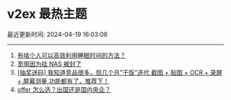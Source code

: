 # v2ex 最热主题

最近更新时间: 2024-04-19 16:03:08

--- 
1. [有啥个人可以高效利用睡眠时间的方法？](https://www.v2ex.com/t/1033796) 
2. [宽带因为挂 NAS 被封了](https://www.v2ex.com/t/1033800) 
3. [[抽奖送码] 我知道竞品很多，但几个月"干饭"迭代 截图 + 贴图 + OCR + 录屏 + 屏幕测量 功能都有了，推荐下！](https://www.v2ex.com/t/1033803) 
4. [offer 怎么选？出国还是国内央企？](https://www.v2ex.com/t/1033840) 
